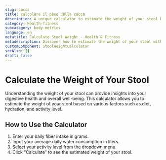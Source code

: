 ```yaml
---
slug: cacca
title: calcolare il peso della cacca
description: A unique calculator to estimate the weight of your stool based on various factors.
category: Health-fitness
subcategory: body-metrics
language: en
metatitle: Calculate Stool Weight - Health & Fitness
metadescription: Discover how to estimate the weight of your stool with our easy-to-use calculator. Perfect for health and fitness enthusiasts.
customComponent: StoolWeightCalculator
seeAlso: []
draft: false
---
```


# Calculate the Weight of Your Stool

Understanding the weight of your stool can provide insights into your digestive health and overall well-being. This calculator allows you to estimate the weight of your stool based on various factors such as diet, hydration, and activity level.

## How to Use the Calculator

1. Enter your daily fiber intake in grams.
2. Input your average daily water consumption in liters.
3. Select your activity level from the dropdown menu.
4. Click "Calculate" to see the estimated weight of your stool.